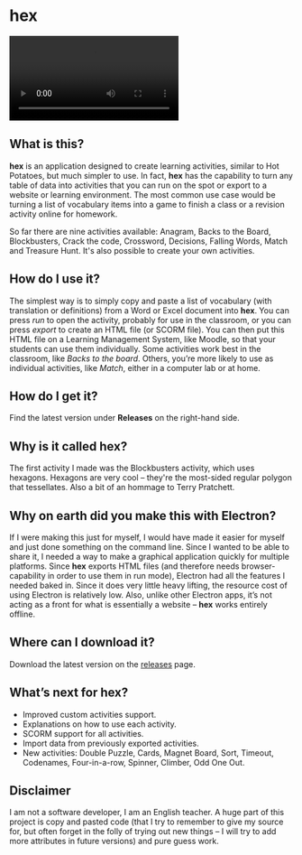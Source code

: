 # hex

![](https://github.com/mjhaxby/hex/blob/main/hexTrailer_smaller.mp4)

## What is this?
**hex** is an application designed to create learning activities, similar to Hot Potatoes, but much simpler to use. In fact, **hex** has the capability to turn any table of data into activities that you can run on the spot or export to a website or learning environment. The most common use case would be turning a list of vocabulary items into a game to finish a class or a revision activity online for homework.

So far there are nine activities available: Anagram, Backs to the Board, Blockbusters, Crack the code, Crossword, Decisions, Falling Words, Match and Treasure Hunt. It's also possible to create your own activities.

## How do I use it?
The simplest way is to simply copy and paste a list of vocabulary (with translation or definitions) from a Word or Excel document into **hex**. You can press *run* to open the activity, probably for use in the classroom, or you can press *export* to create an HTML file (or SCORM file). You can then put this HTML file on a Learning Management System, like Moodle, so that your students can use them individually. Some activities work best in the classroom, like *Backs to the board*. Others, you’re more likely to use as individual activities, like *Match*, either in a computer lab or at home. 

## How do I get it?
Find the latest version under **Releases** on the right-hand side.

## Why is it called **hex**?
The first activity I made was the Blockbusters activity, which uses hexagons. Hexagons are very cool – they're the most-sided regular polygon that tessellates. Also a bit of an hommage to Terry Pratchett.

## Why on earth did you make this with Electron?
If I were making this just for myself, I would have made it easier for myself and just done something on the command line. Since I wanted to be able to share it, I needed a way to make a graphical application quickly for multiple platforms. Since **hex** exports HTML files (and therefore needs browser-capability in order to use them in run mode), Electron had all the features I needed baked in. Since it does very little heavy lifting, the resource cost of using Electron is relatively low. Also, unlike other Electron apps, it’s not acting as a front for what is essentially a website – **hex** works entirely offline.

## Where can I download it?
Download the latest version on the [releases](https://github.com/mjhaxby/hex/releases) page.

## What’s next for **hex**?
- Improved custom activities support.
- Explanations on how to use each activity.
- SCORM support for all activities.
- Import data from previously exported activities.
- New activities: Double Puzzle, Cards, Magnet Board, Sort, Timeout, Codenames, Four-in-a-row, Spinner, Climber, Odd One Out.

## Disclaimer
I am not a software developer, I am an English teacher. A huge part of this project is copy and pasted code (that I try to remember to give my source for, but often forget in the folly of trying out new things – I will try to add more attributes in future versions) and pure guess work.
